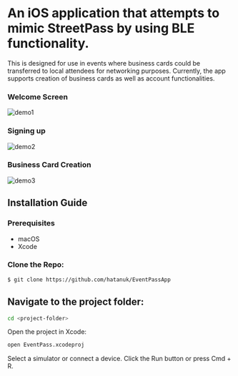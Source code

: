# An iOS application that attempts to mimic StreetPass by using BLE functionality.
This is designed for use in events where business cards could be transferred to local attendees for networking purposes.
Currently, the app supports creation of business cards as well as account functionalities.

### Welcome Screen
![demo1](https://github.com/user-attachments/assets/56bec3d1-f0af-4f28-92a8-e9d7066a823a) 

### Signing up
![demo2](https://github.com/user-attachments/assets/9169474c-9aae-49aa-a4a7-3de7cebe0df9)

### Business Card Creation
![demo3](https://github.com/user-attachments/assets/bdc2a6b4-f31d-4335-ad2e-0e179da29119)

## Installation Guide

### Prerequisites
- macOS
- Xcode

### Clone the Repo:
```bash
$ git clone https://github.com/hatanuk/EventPassApp
```
## Navigate to the project folder:
```bash
cd <project-folder>
```
Open the project in Xcode:
```bash
open EventPass.xcodeproj
```
Select a simulator or connect a device.
Click the Run button or press Cmd + R.
